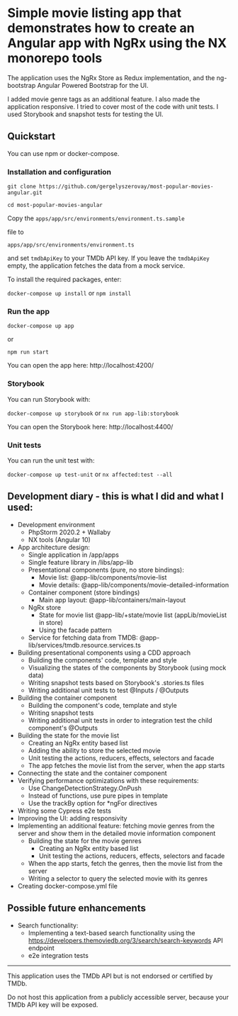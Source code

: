 # Simple movie listing app that demonstrates how to create an Angular app with NgRx using the NX monorepo tools

The application uses the NgRx Store as Redux implementation, and the ng-bootstrap Angular Powered Bootstrap for the UI. 

I added movie genre tags as an additional feature. I also made the application responsive. 
I tried to cover most of the code with unit tests. I used Storybook and snapshot tests for testing the UI.

## Quickstart

You can use npm or docker-compose.

### Installation and configuration

`git clone https://github.com/gergelyszerovay/most-popular-movies-angular.git`

`cd most-popular-movies-angular`

Copy the `apps/app/src/environments/environment.ts.sample` 

file to 

`apps/app/src/environments/environment.ts` 

and set `tmdbApiKey` to your TMDb API key. If you leave the `tmdbApiKey` empty, the application fetches the data from a mock service.

To install the required packages, enter:

`docker-compose up install` or `npm install`

### Run the app

`docker-compose up app`

or

`npm run start`

You can open the app here: http://localhost:4200/

### Storybook

You can run Storybook with:

`docker-compose up storybook` or `nx run app-lib:storybook`

You can open the Storybook here: http://localhost:4400/

### Unit tests

You can run the unit test with:

`docker-compose up test-unit` or `nx affected:test --all`

## Development diary - this is what I did and what I used:

* Development environment
    * PhpStorm 2020.2 + Wallaby
    * NX tools (Angular 10)
* App architecture design: 
    * Single application in /app/apps
    * Single feature library in /libs/app-lib
    * Presentational components (pure, no store bindings):
        * Movie list: @app-lib/components/movie-list
        * Movie details: @app-lib/components/movie-detailed-information
    * Container component (store bindings)
        * Main app layout: @app-lib/containers/main-layout
    * NgRx store
        * State for movie list @app-lib/+state/movie list (appLib/movieList in store)
        * Using the facade pattern
    * Service for fetching data from TMDB: @app-lib/services/tmdb.resource.services.ts
* Building presentational components using a CDD approach
    * Building the components' code, template and style
    * Visualizing the states of the components by Storybook (using mock data)
    * Writing snapshot tests based on Storybook's .stories.ts files
    * Writing additional unit tests to test @Inputs / @Outputs 
* Building the container component
    * Building the component's code, template and style
    * Writing snapshot tests
    * Writing additional unit tests in order to integration test the child component's @Outputs
* Building the state for the movie list
    * Creating an NgRx entity based list
    * Adding the ability to store the selected movie
    * Unit testing the actions, reducers, effects, selectors and facade
    * The app fetches the movie list from the server, when the app starts
* Connecting the state and the container component
* Verifying performance optimizations with these requirements:
    * Use ChangeDetectionStrategy.OnPush
    * Instead of functions, use pure pipes in template
    * Use the trackBy option for *ngFor directives
* Writing some Cypress e2e tests
* Improving the UI: adding responsivity
* Implementing an additional feature: fetching movie genres from the server and show them in the detailed movie information component
    * Building the state for the movie genres
        * Creating an NgRx entity based list
        * Unit testing the actions, reducers, effects, selectors and facade
    * When the app starts, fetch the genres, then the movie list from the server 
    * Writing a selector to query the selected movie with its genres
* Creating docker-compose.yml file
 
## Possible future enhancements

* Search functionality:
    * Implementing a text-based search functionality using the https://developers.themoviedb.org/3/search/search-keywords API endpoint
    * e2e integration tests 

---

This application uses the TMDb API but is not endorsed or certified by TMDb.

Do not host this application from a publicly accessible server, because your TMDb API key will be exposed.

